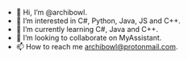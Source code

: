 - 👋 Hi, I’m @archibowl.
- 👀 I’m interested in C#, Python, Java, JS and C++.
- 🌱 I’m currently learning C#, Java and C++.
- 💞️ I’m looking to collaborate on MyAssistant.
- 📫 How to reach me archibowl@protonmail.com.
